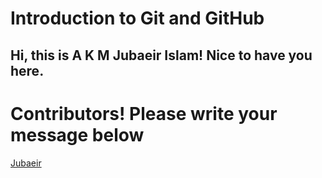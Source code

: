 # Introduction to Git and GitHub

## Hi, this is A K M Jubaeir Islam! Nice to have you here.

# Contributors! Please write your message below

[Jubaeir](http://github.com/Zubiii333)


